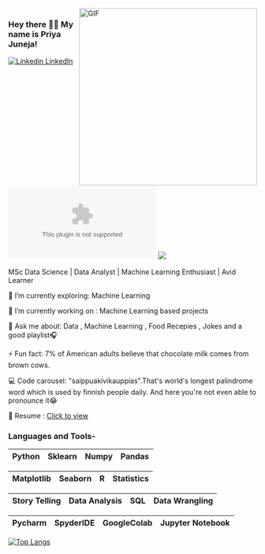 <img align="right" alt="GIF" src="https://github.com/bhav09/bhav09/blob/master/gif.gif" width="360"/>

<!--https://i.imgur.com/9GNZGLH.gif

-->

### Hey there 👋🏻 My name is Priya Juneja! 

[![Linkedin](https://i.stack.imgur.com/gVE0j.png) LinkedIn](https://www.linkedin.com/in/priya-juneja-718b5659/)&nbsp; [![Twitter](https://img.shields.io/twitter/url/https/twitter.com)](https://twitter.com/BhavishyaP9) ![](https://Visitor-badge.glitch.me/badge?page_id=priyaj-code.profileviews-badge)

<!--
**bhav09/bhav09** is a ✨ _special_ ✨ repository because its `README.md` (this file) appears on your GitHub profile.

Here are some ideas to get you started:

- 🔭 I’m currently working on ...
- 🌱 I’m currently learning ...
- 👯 I’m looking to collaborate on ...
- 🤔 I’m looking for help with ...
- 💬 Ask me about ...
- 📫 How to reach me: ...
- 😄 Pronouns: ...
- ⚡ Fun fact: ...

-->

MSc Data Science | Data Analyst | Machine Learning Enthusiast | Avid Learner
 

🌱 I’m currently exploring: Machine Learning

🔭 I’m currently working on : Machine Learning based projects

💬 Ask me about: Data , Machine Learning , Food Recepies , Jokes and a good playlist🎧

⚡ Fun fact: 7% of American adults believe that chocolate milk comes from brown cows.

💻 Code carousel: "saippuakivikauppias".That's world's longest palindrome word which is used by finnish people daily. And here you're not even able to pronounce it😂

📄 Resume : [Click to view](https://drive.google.com/file/d/1wP0hk-JMURvGQ9k6vY30DFzLBe_PMkPE/view?usp=sharing)

### Languages and Tools-


| Python | Sklearn | Numpy | Pandas |
| :---: | :---: | :---: | :---: |


| Matplotlib | Seaborn | R | Statistics | 
| :---: | :---: | :---: | :---: | 

| Story Telling | Data Analysis | SQL | Data Wrangling | 
| :---: | :---: | :---: | :---: | 

| Pycharm | SpyderIDE | GoogleColab | Jupyter Notebook | 
| :---: | :---: | :---: | :---: | 



<!-- ![Priya's github stats](https://github-readme-stats.vercel.app/api?username=priyaj-code&show_icons=true&theme=dark) -->

[![Top Langs](https://github-readme-stats.vercel.app/api/top-langs/?username=priyaj-code&layout=compact&show_icons=true&theme=dark)](https://github.com/anuraghazra/github-readme-stats)

